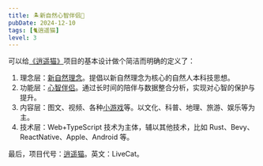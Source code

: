 ```yaml
---
title: 🏝新自然心智伴侣🧚
pubDate: 2024-12-10
tags: [🐈逍遥猫]
level: 3
---
```


可以给[《逍遥猫》](/lab/filter/all-🐈逍遥猫)项目的基本设计做个简洁而明确的定义了：

1. 理念层：[新自然理念](/xyy/filter/all-🏝新自然)。提倡以新自然理念为核心的自然人本科技思想。
2. 功能层：[心智伴侣](/lab/filter/all-🧚心智伴侣)。通过长时间的陪伴与数据整合分析，实现对心智的保护与提升。
3. 内容层：图文、视频、各种[小游戏](/lab/filter/all-🎮游戏)等。以文化、科普、地理、旅游、娱乐等为主。
4. 技术层：Web+TypeScript 技术为主体，辅以其他技术，比如 Rust、Bevy、ReactNative、Apple、Android 等。

最后，项目代号：[逍遥猫](/lab/filter/all-🐈逍遥猫)。英文：LiveCat。
